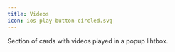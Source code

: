 ```yaml
---
title: Videos
icon: ios-play-button-circled.svg
---
```


Section of cards with videos played in a popup lihtbox.